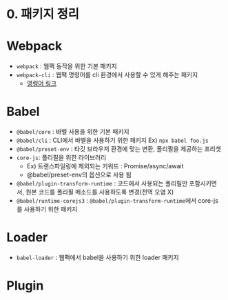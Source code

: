 # 0. 패키지 정리

# Webpack

-   `webpack` : 웹팩 동작을 위한 기본 패키지
-   `webpack-cli` : 웹팩 명령어를 cli 환경에서 사용할 수 있게 해주는 패키지
    -   [명령어 링크](https://webpack.js.org/api/cli/#commands)

# Babel

-   `@babel/core` : 바벨 사용을 위한 기본 패키지
-   `@babel/cli` : CLI에서 바벨을 사용하기 위한 패키지 Ex) `npx babel foo.js`
-   `@babel/preset-env` : 타깃 브라우저 환경에 맞는 변환, 폴리필을 제공하는 프리셋
-   `core-js`: 폴리필을 위한 라이브러리
    -   Ex) 트랜스파일링에 제외되는 키워드 : Promise/async/await
    -   @babel/preset-env의 옵션으로 사용 됨
-   `@babel/plugin-transform-runtime` : 코드에서 사용되는 폴리필만 포함시키면서, 원본 코드를 폴리필 메소드를 사용하도록 변경(전역 오염 X)
-   `@babel/runtime-corejs3` : `@babel/plugin-transform-runtime`에서 core-js를 사용하기 위한 패키지

# Loader

-   `babel-loader` : 웹팩에서 babel을 사용하기 위한 loader 패키지

# Plugin
